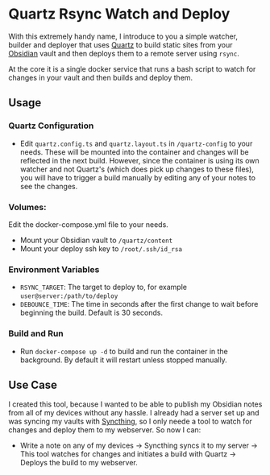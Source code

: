 # Quartz Rsync Watch and Deploy
With this extremely handy name, I introduce to you a simple watcher, builder and deployer that uses [Quartz](https://quartz.jzhao.xyz/) to build static sites from your [Obsidian](https://obsidian.md/) vault and then deploys them to a remote server using `rsync`.

At the core it is a single docker service that runs a bash script to watch for changes in your vault and then builds and deploy them.

## Usage
### Quartz Configuration
- Edit `quartz.config.ts` and `quartz.layout.ts` in `/quartz-config` to your needs. These will be mounted into the container and changes will be reflected in the next build. However, since the container is using its own watcher and not Quartz's (which does pick up changes to these files), you will have to trigger a build manually by editing any of your notes to see the changes.

### Volumes:
Edit the docker-compose.yml file to your needs.
- Mount your Obsidian vault to `/quartz/content`
- Mount your deploy ssh key to `/root/.ssh/id_rsa`

### Environment Variables
- `RSYNC_TARGET`: The target to deploy to, for example `user@server:/path/to/deploy`
- `DEBOUNCE_TIME`: The time in seconds after the first change to wait before beginning the build. Default is 30 seconds. 

### Build and Run
- Run `docker-compose up -d` to build and run the container in the background. By default it will restart unless stopped manually.


## Use Case
I created this tool, because I wanted to be able to publish my Obsidian notes from all of my devices without any hassle. I already had a server set up and was syncing my vaults with [Syncthing](https://syncthing.net/), so I only neede a tool to watch for changes and deploy them to my webserver. 
So now I can:
- Write a note on any of my devices -> Syncthing syncs it to my server -> This tool watches for changes and initiates a build with Quartz -> Deploys the build to my webserver.
